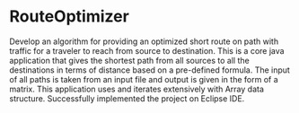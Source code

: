 # RouteOptimizer
Develop an algorithm for providing an optimized short route on path with traffic for a traveler to reach from source to destination. 
This is a core java application that gives the shortest path from all sources to all the destinations in terms of distance based on a pre-defined formula. 
The input of all paths is taken from an input file and output is given in the form of a matrix.
This application uses and iterates extensively with Array data structure.
Successfully implemented the project on Eclipse IDE.
